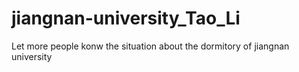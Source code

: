 # jiangnan-university_Tao_Li
Let more people konw the situation about the dormitory of jiangnan university
